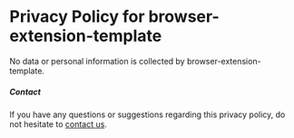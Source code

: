 # Privacy Policy for browser-extension-template

No data or personal information is collected by browser-extension-template.

##### Contact

If you have any questions or suggestions regarding this privacy policy, do not hesitate to [contact us](https://github.com/fregante/browser-extension-template/issues/new).
